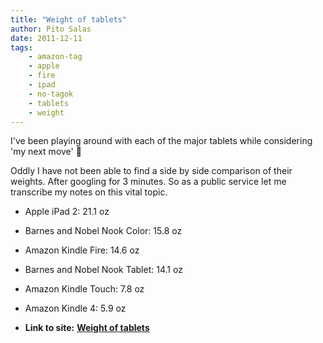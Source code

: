 ```yaml
---
title: "Weight of tablets"
author: Pito Salas
date: 2011-12-11
tags:
    - amazon-tag
    - apple
    - fire
    - ipad
    - no-tagok
    - tablets
    - weight
---
```




I've been playing around with each of the major tablets while considering 'my
next move' 🙂

Oddly I have not been able to find a side by side comparison of their weights.
After googling for 3 minutes. So as a public service let me transcribe my
notes on this vital topic.

  * Apple iPad 2: 21.1 oz
  * Barnes and Nobel Nook Color: 15.8 oz
  * Amazon Kindle Fire: 14.6 oz
  * Barnes and Nobel Nook Tablet: 14.1 oz
  * Amazon Kindle Touch: 7.8 oz
  * Amazon Kindle 4: 5.9 oz


* **Link to site:** **[Weight of tablets](None)**

